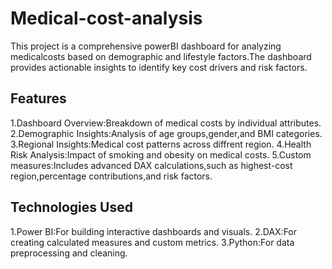 # Medical-cost-analysis
This project is a comprehensive powerBI dashboard for analyzing medicalcosts based on demographic and lifestyle factors.The dashboard provides actionable insights to identify key cost drivers and risk factors. 
## Features
 1.Dashboard Overview:Breakdown of medical costs by individual attributes.
 2.Demographic Insights:Analysis of age groups,gender,and BMI categories.
 3.Regional Insights:Medical cost patterns across diffrent region.
 4.Health Risk Analysis:Impact of smoking and obesity on medical costs.
 5.Custom measures:Includes advanced DAX calculations,such as highest-cost region,percentage contributions,and risk factors.
 ## Technologies Used
  1.Power BI:For building interactive dashboards and visuals.
  2.DAX:For creating calculated measures and custom metrics.
  3.Python:For data preprocessing and cleaning.
